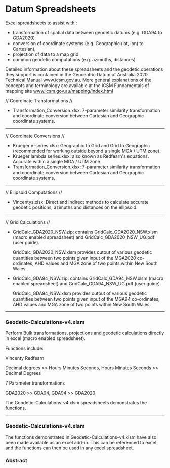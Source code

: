 # Datum Spreadsheets
Excel spreadsheets to assist with :
- transformation of spatial data between geodetic datums (e.g. GDA94 to GDA2020)
- conversion of coordinate systems (e.g. Geographic (lat, lon) to Cartesian),
- projection of data to a map grid
- common geodetic computations (e.g. azimuths, distances)

Detailed information about these spreadsheets and the geodetic operations they support is contained in the Geocentric Datum of Australia 2020 Technical Manual www.icsm.gov.au.
More general explanations of the concepts and terminology are available at the ICSM Fundamentals of mapping site  www.icsm.gov.au/mapping/index.html 


// Coordinate Transformations //
- Transformation_Conversion.xlsx: 7-parameter similarity transformation and coordinate conversion between Cartesian and Geographic coordinate systems.
__________________________________


// Coordinate Conversions //
- Krueger n-series.xlsx: Geographic to Grid and Grid to Geographic (recommended for working outside beyond a single MGA / UTM zone).
- Krueger lambda series.xlsx: also known as Redfearn's equations. Accurate within a single MGA / UTM zone.
- Transformation_Conversion.xlsx: 7-parameter similarity transformation and coordinate conversion between Cartesian and Geographic coordinate systems.
__________________________________


// Ellipsoid Computations //
- Vincentys.xlsx: Direct and Indirect methods to calculate accurate geodetic positions, azimuths and distances on the ellipsoid.
__________________________________


// Grid Calculations //
- GridCalc_GDA2020_NSW.zip: contains GridCalc_GDA2020_NSW.xlsm (macro enabled spreadsheet) and GridCalc_GDA2020_NSW_UG.pdf (user guide).

  GridCalc_GDA2020_NSW.xlsm provides output of various geodetic quantities between two points given input of the MGA2020 co-ordinates,
  AHD values and MGA zone of two points within New South Wales.
  
- GridCalc_GDA94_NSW.zip: contains GridCalc_GDA94_NSW.xlsm (macro enabled spreadsheet) and GridCalc_GDA94_NSW_UG.pdf (user guide).

  GridCalc_GDA94_NSW.xlsm provides output of various geodetic quantities between two points given input of the MGA94 co-ordinates,
  AHD values and MGA zone of two points within New South Wales.
  
__________________________________
### Geodetic-Calculations-v4.xlsm

Perform Bulk transformations, projections and geodetic calculations directly in excel (macro enabled spreadsheet).

Functions include:
 
Vincenty
Redfearn

 Decimal degrees >> Hours Minutes Seconds, Hours Minutes Seconds >> Decimal Degrees
 
7 Parameter transformations

 GDA2020 >> GDA94, GDA94 >> GDA2020

The Geodetic-Calculations-v4.xlsm spreadsheets demonstrates the functions.

__________________________________
### Geodetic-Calculations-v4.xlam

The functions demonstrated in Geodetic-Calculations-v4.xlsm have also been made available as an excel add-in. This can be referenced to excel and the functions can then be used in any excel spreadsheet.

### Abstract